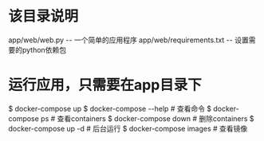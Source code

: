 # 该目录说明

app/web/web.py -- 一个简单的应用程序
app/web/requirements.txt -- 设置需要的python依赖包

# 运行应用，只需要在app目录下
$ docker-compose up
$ docker-compose --help # 查看命令
$ docker-compose ps # 查看containers
$ docker-compose down # 删除containers
$ docker-compose up -d # 后台运行
$ docker-compose images # 查看镜像